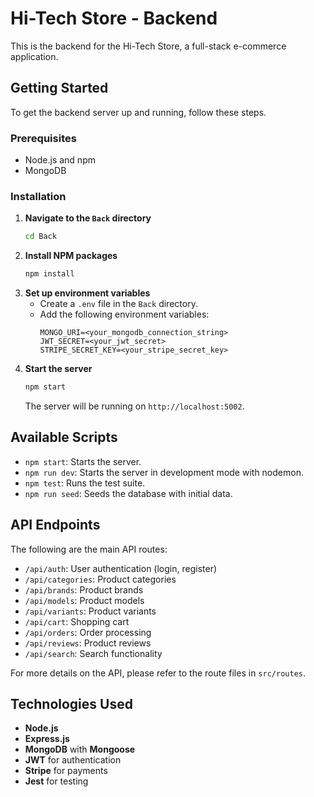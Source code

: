 # Hi-Tech Store - Backend

This is the backend for the Hi-Tech Store, a full-stack e-commerce application.

## Getting Started

To get the backend server up and running, follow these steps.

### Prerequisites

*   Node.js and npm
*   MongoDB

### Installation

1.  **Navigate to the `Back` directory**
    ```sh
    cd Back
    ```
2.  **Install NPM packages**
    ```sh
    npm install
    ```
3.  **Set up environment variables**
    *   Create a `.env` file in the `Back` directory.
    *   Add the following environment variables:
        ```
        MONGO_URI=<your_mongodb_connection_string>
        JWT_SECRET=<your_jwt_secret>
        STRIPE_SECRET_KEY=<your_stripe_secret_key>
        ```
4.  **Start the server**
    ```sh
    npm start
    ```
    The server will be running on `http://localhost:5002`.

## Available Scripts

*   `npm start`: Starts the server.
*   `npm run dev`: Starts the server in development mode with nodemon.
*   `npm test`: Runs the test suite.
*   `npm run seed`: Seeds the database with initial data.

## API Endpoints

The following are the main API routes:

*   `/api/auth`: User authentication (login, register)
*   `/api/categories`: Product categories
*   `/api/brands`: Product brands
*   `/api/models`: Product models
*   `/api/variants`: Product variants
*   `/api/cart`: Shopping cart
*   `/api/orders`: Order processing
*   `/api/reviews`: Product reviews
*   `/api/search`: Search functionality

For more details on the API, please refer to the route files in `src/routes`.

## Technologies Used

*   **Node.js**
*   **Express.js**
*   **MongoDB** with **Mongoose**
*   **JWT** for authentication
*   **Stripe** for payments
*   **Jest** for testing
